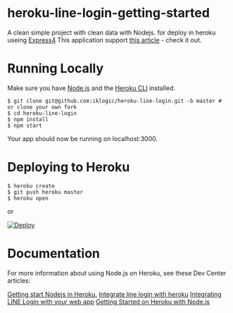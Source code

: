 # heroku-line-login-getting-started
A clean simple project with clean data with Nodejs. for deploy in heroku useing [Express4](http://expressjs.com/)
This application support [this article](https://www.linkedin.com/pulse/getting-start-nodejs-heroku-narongsak-keawmanee/) - check it out.

# Running Locally
Make sure you have [Node.js](https://nodejs.org/en/) and the [Heroku CLI](https://devcenter.heroku.com/articles/heroku-cli) installed.

```
$ git clone git@github.com:iklogic/heroku-line-login.git -b master # or clone your own fork
$ cd heroku-line-login
$ npm install
$ npm start
```
Your app should now be running on localhost:3000.

# Deploying to Heroku

```
$ heroku create
$ git push heroku master
$ heroku open
```
or

[![Deploy](https://www.herokucdn.com/deploy/button.svg)](https://heroku.com/deploy?template=https://github.com/iklogic/heroku-line-login/tree/master)

# Documentation
For more information about using Node.js on Heroku, see these Dev Center articles:

[Getting start Nodejs in Heroku.](https://www.linkedin.com/pulse/getting-start-nodejs-heroku-narongsak-keawmanee/)
[Integrate line login with heroku](https://www.linkedin.com/pulse/integrate-line-login-heroku-narongsak-keawmanee/)
[Integrating LINE Login with your web app](https://developers.line.me/en/docs/line-login/web/integrate-line-login/)
[Getting Started on Heroku with Node.js](https://devcenter.heroku.com/articles/getting-started-with-nodejs)
